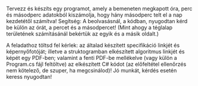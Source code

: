 
Tervezz és készíts egy programot, amely a bemeneten megkapott óra, perc és másodperc adatokból kiszámolja, hogy hány másodperc telt el a nap kezdetétől számítva!
Segítség: A beolvasásnál, a kódban, nyugodtan kérd be külön az órát, a percet és a másodpercet! (Mint ahogy a téglalap területének számításánál bekértük az egyik és a másik oldalt.)

A feladathoz töltsd fel kérlek:
az általad készített specifikáció linkjét és képernyőfotóját; illetve a struktogramban elkészített algoritmus linkjét és képét egy PDF-ben;
valamint a fenti PDF-be mellékelve (vagy külön a Program.cs fájl feltöltve) az elkészített C# kódot (az előfeltétel ellenőrzés nem kötelező, de szuper, ha megcsinálod)!
Jó munkát, kérdés esetén keress nyugodtan!